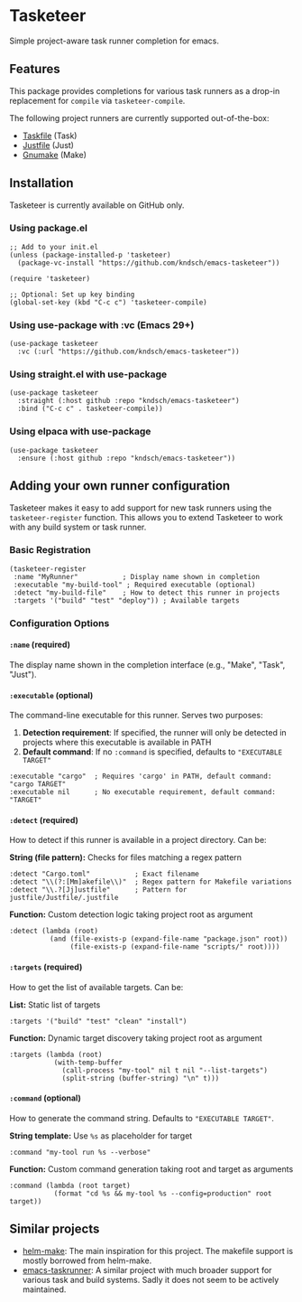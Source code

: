 # Tasketeer

Simple project-aware task runner completion for emacs.

## Features

This package provides completions for various task runners as a drop-in replacement for `compile` via `tasketeer-compile`.

The following project runners are currently supported out-of-the-box:
- [Taskfile](https://taskfile.dev/) (Task)
- [Justfile](https://github.com/casey/just) (Just)
- [Gnumake](https://www.gnu.org/software/make/) (Make)

## Installation

Tasketeer is currently available on GitHub only.

### Using package.el

```elisp
;; Add to your init.el
(unless (package-installed-p 'tasketeer)
  (package-vc-install "https://github.com/kndsch/emacs-tasketeer"))

(require 'tasketeer)

;; Optional: Set up key binding
(global-set-key (kbd "C-c c") 'tasketeer-compile)
```

### Using use-package with :vc (Emacs 29+)

```elisp
(use-package tasketeer
  :vc (:url "https://github.com/kndsch/emacs-tasketeer"))
```

### Using straight.el with use-package

```elisp
(use-package tasketeer
  :straight (:host github :repo "kndsch/emacs-tasketeer")
  :bind ("C-c c" . tasketeer-compile))
```

### Using elpaca with use-package

```elisp
(use-package tasketeer
  :ensure (:host github :repo "kndsch/emacs-tasketeer"))
```

## Adding your own runner configuration

Tasketeer makes it easy to add support for new task runners using the `tasketeer-register` function. This allows you to extend Tasketeer to work with any build system or task runner.

### Basic Registration

```elisp
(tasketeer-register
 :name "MyRunner"           ; Display name shown in completion
 :executable "my-build-tool" ; Required executable (optional)
 :detect "my-build-file"    ; How to detect this runner in projects
 :targets '("build" "test" "deploy")) ; Available targets
```

### Configuration Options

#### `:name` (required)
The display name shown in the completion interface (e.g., "Make", "Task", "Just").

#### `:executable` (optional)
The command-line executable for this runner. Serves two purposes:

1. **Detection requirement**: If specified, the runner will only be detected in projects where this executable is available in PATH
2. **Default command**: If no `:command` is specified, defaults to `"EXECUTABLE TARGET"`

```elisp
:executable "cargo"  ; Requires 'cargo' in PATH, default command: "cargo TARGET"
:executable nil      ; No executable requirement, default command: "TARGET"
```

#### `:detect` (required)
How to detect if this runner is available in a project directory. Can be:

**String (file pattern):** Checks for files matching a regex pattern
```elisp
:detect "Cargo.toml"           ; Exact filename
:detect "\\(?:[Mm]akefile\\)"  ; Regex pattern for Makefile variations
:detect "\\.?[Jj]ustfile"      ; Pattern for justfile/Justfile/.justfile
```

**Function:** Custom detection logic taking project root as argument
```elisp
:detect (lambda (root)
          (and (file-exists-p (expand-file-name "package.json" root))
               (file-exists-p (expand-file-name "scripts/" root))))
```

#### `:targets` (required)
How to get the list of available targets. Can be:

**List:** Static list of targets
```elisp
:targets '("build" "test" "clean" "install")
```

**Function:** Dynamic target discovery taking project root as argument
```elisp
:targets (lambda (root)
           (with-temp-buffer
             (call-process "my-tool" nil t nil "--list-targets")
             (split-string (buffer-string) "\n" t)))
```

#### `:command` (optional)
How to generate the command string. Defaults to `"EXECUTABLE TARGET"`.

**String template:** Use `%s` as placeholder for target
```elisp
:command "my-tool run %s --verbose"
```

**Function:** Custom command generation taking root and target as arguments
```elisp
:command (lambda (root target)
           (format "cd %s && my-tool %s --config=production" root target))
```

## Similar projects
- [helm-make](https://github.com/abo-abo/helm-make): The main inspiration for this project. The makefile support is mostly borrowed from helm-make.
- [emacs-taskrunner](https://github.com/emacs-taskrunner/emacs-taskrunner): A similar project with much broader support for various task and build systems. Sadly it does not seem to be actively maintained.
